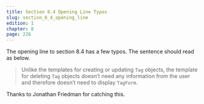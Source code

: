 ```yaml
---
title: Section 8.4 Opening Line Typos
slug: section_8_4_opening_line
edition: 1
chapter: 8
page: 226
---
```

The opening line to section 8.4 has a few typos. The sentence should
read as below.

> Unlike the templates for creating or updating `Tag` objects, the
  template for deleting `Tag` objects doesn’t need any information from
  the user and therefore doesn’t need to display `TagForm`.

Thanks to Jonathan Friedman for catching this.
